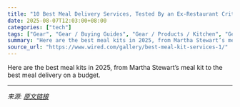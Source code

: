 ```yaml
---
title: "10 Best Meal Delivery Services, Tested By an Ex-Restaurant Critic"
date: 2025-08-07T12:03:00+08:00
categories: ["tech"]
tags: ["Gear", "Gear / Buying Guides", "Gear / Products / Kitchen", "Gear / Products / Online Services", "Shopping", "buying guides", "kitchen", "Food and Drink", "home", "Meal Kits", "Dinner Time"]
summary: "Here are the best meal kits in 2025, from Martha Stewart’s meal kit to the best meal delivery on a budget."
source_url: "https://www.wired.com/gallery/best-meal-kit-services-1/"
---
```


Here are the best meal kits in 2025, from Martha Stewart’s meal kit to the best meal delivery on a budget.

---

*来源: [原文链接](https://www.wired.com/gallery/best-meal-kit-services-1/)*

